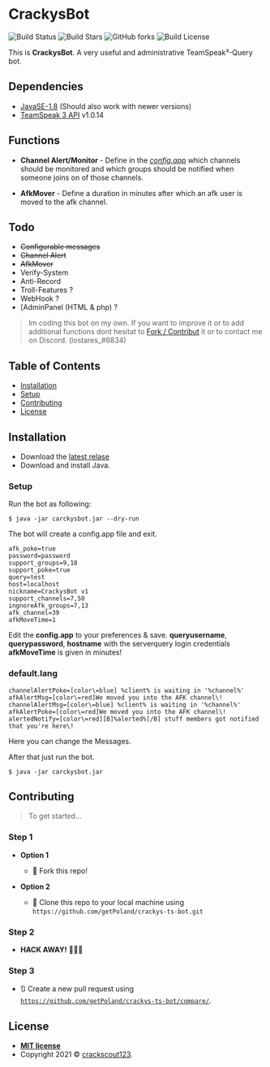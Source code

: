 

#  CrackysBot
![Build Status](https://img.shields.io/github/issues/getPoland/crackys-ts-bot.svg?style=flat-square) ![Build Stars](https://img.shields.io/github/stars/getPoland/crackys-ts-bot.svg?style=flat-square) ![GitHub forks](https://img.shields.io/github/forks/getPoland/crackys-ts-bot?style=flat-square) ![Build License](https://img.shields.io/github/license/getPoland/crackys-ts-bot.svg?style=flat-square)

This is  **CrackysBot**. A very useful and administrative TeamSpeak³-Query bot.

## Dependencies

- <a href="https://www.oracle.com/de/java/technologies/javase/javase8-archive-downloads.html">JavaSE-1.8</a> (Should also work with newer versions)
- <a href="https://github.com/TheHolyWaffle/TeamSpeak-3-Java-API">TeamSpeak 3 API</a> v1.0.14 

## Functions 
- **Channel Alert/Monitor**  - Define in the [*config.app*](#setup) which channels should be monitored and which groups should be notified when someone joins on of those channels.

- **AfkMover**  - Define a duration in minutes after which an afk user is moved to the afk channel. 

## Todo

 -  ~~Configurable messages~~
 -  ~~Channel Alert~~
 -  ~~AfkMover~~
 -  Verify-System
 -  Anti-Record
 - Troll-Features ? 
 - WebHook ?
 - [AdminPanel (HTML & php) ?


> Im coding this bot on my own. If you want to improve it or to add additional functions dont hesitat to [Fork / Contribut](#contributing) it or to contact me on Discord. (lostares_#6834)

## Table of Contents 

- [Installation](#installation)
- [Setup](#setup)
- [Contributing](#contributing)
- [License](#license)

## Installation

- Download the [latest relase](https://github.com/getPoland/crackys-ts-bot/releases)
- Download and install Java.

### Setup
Run the bot as following:
```shell
$ java -jar carckysbot.jar --dry-run
```
The bot will create a config.app file and exit.
```app
afk_poke=true
password=password
support_groups=9,18
support_poke=true
query=test
host=localhost
nickname=CrackysBot v1
support_channels=7,50
ingnoreAfk_groups=7,13
afk_channel=39
afkMoveTime=1 
```
 Edit the **config.app** to your preferences & save. **queryusername**, **querypassword**, **hostname** with the serverquery login credentials
 **afkMoveTime** is given in minutes!

### default.lang
```lang
channelAlertPoke=[color\=blue] %client% is waiting in '%channel%'
afkAlertMsg=[color\=red]We moved you into the AFK channel\!
channelAlertMsg=[color\=blue] %client% is waiting in '%channel%'
afkAlertPoke=[color\=red]We moved you into the AFK channel\!
alertedNotify=[color\=red][B]%alerted%[/B] stuff members got notified that you're here\!
```
Here you can change the Messages.

After that just run the bot.
```shell
$ java -jar carckysbot.jar 
```

## Contributing

> To get started...

### Step 1

- **Option 1**
    - 🍴 Fork this repo!

- **Option 2**
    - 👯 Clone this repo to your local machine using `https://github.com/getPoland/crackys-ts-bot.git`

### Step 2

- **HACK AWAY!** 🔨🔨🔨

### Step 3

- 🔃 Create a new pull request using <a href="https://github.com/getPoland/crackys-ts-bot/compare/" target="_blank">`https://github.com/getPoland/crackys-ts-bot/compare/`</a>.


## License

- **[MIT license](http://opensource.org/licenses/mit-license.php)**
- Copyright 2021 © <a href="https://crackscout123.de" target="_blank">crackscout123</a>.
